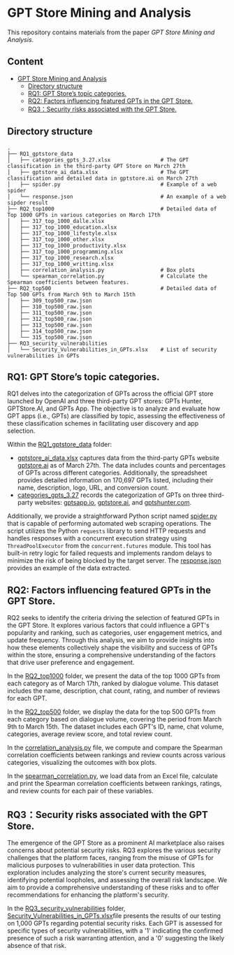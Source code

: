 # GPT Store Mining and Analysis
This repository contains materials from the paper *GPT Store Mining and Analysis*.
## Content
- [GPT Store Mining and Analysis](#gpt-store-mining-and-analysis)
  * [Directory structure](#directory-structure)
  * [RQ1: GPT Store’s topic categories.](#rq1--gpt-store-s-topic-categories)
  * [RQ2: Factors influencing featured GPTs in the GPT Store.](#rq2--factors-influencing-featured-gpts-in-the-gpt-store)
  * [RQ3：Security risks associated with the GPT Store.](#rq3-security-risks-associated-with-the-gpt-store)
## Directory structure
```
.
├── RQ1_gptstore_data
│   ├── categories_gpts_3.27.xlsx                # The GPT classification in the third-party GPT Store on March 27th
│   ├── gptstore_ai_data.xlsx                    # The GPT classification and detailed data in gptstore.ai on March 27th
│   ├── spider.py                                # Example of a web spider
│   └── response.json                            # An example of a web sipder result
├── RQ2_top1000                                  # Detailed data of Top 1000 GPTs in various categories on March 17th
│   ├── 317_top_1000_dalle.xlsx
│   ├── 317_top_1000_education.xlsx
│   ├── 317_top_1000_lifestyle.xlsx
│   ├── 317_top_1000_other.xlsx
│   ├── 317_top_1000_productivity.xlsx
│   ├── 317_top_1000_programming.xlsx
│   ├── 317_top_1000_research.xlsx
│   ├── 317_top_1000_writting.xlsx
│   ├── correlation_analysis.py                  # Box plots
│   └── spearman_correlation.py                  # Calculate the Spearman coefficients between features.
├── RQ2_top500                                   # Detailed data of Top 500 GPTs from March 9th to March 15th
│   ├── 309_top500_raw.json
│   ├── 310_top500_raw.json
│   ├── 311_top500_raw.json
│   ├── 312_top500_raw.json
│   ├── 313_top500_raw.json
│   ├── 314_top500_raw.json
│   └── 315_top500_raw.json
├── RQ3_security_vulnerabilities
│   └── Security_Vulnerabilities_in_GPTs.xlsx    # List of security vulnerabilities in GPTs
```
## RQ1: GPT Store’s topic categories.
RQ1 delves into the categorization of GPTs across the official GPT store launched by OpenAI and three third-party GPT stores: GPTs Hunter, GPTStore.AI, and GPTs App. The objective is to analyze and evaluate how GPT apps (i.e., GPTs) are classified by topic, assessing the effectiveness of these classification schemes in facilitating user discovery and app selection. 

Within the [RQ1_gptstore_data](RQ1_gptstore_data) folder:
- [gptstore_ai_data.xlsx](RQ1_gptstore_data/gptstore_ai_data.xlsx) captures data from the third-party GPTs website [gptstore.ai](https://gptstore.ai) as of March 27th. The data includes counts and percentages of GPTs across different categories. Additionally, the spreadsheet provides detailed information on 170,697 GPTs listed, including their name, description, logo, URL, and conversion count.
- [categories_gpts_3.27](RQ1_gptstore_data/categories_gpts_3.27.xlsx) records the categorization of GPTs on three third-party websites: [gptsapp.io](https://gptsapp.io), [gptstore.ai](https://gptstore.ai), and [gptshunter.com](https://gptshunter.com).

Additionally, we provide a straightforward Python script named [spider.py](RQ1_gptstore_data/spider.py) that is capable of performing automated web scraping operations. The script utilizes the Python `requests` library to send HTTP requests and handles responses with a concurrent execution strategy using `ThreadPoolExecutor` from the `concurrent.futures` module. This tool has built-in retry logic for failed requests and implements random delays to minimize the risk of being blocked by the target server. The [response.json](RQ1_gptstore_data/response.json) provides an example of the data extracted.

## RQ2: Factors influencing featured GPTs in the GPT Store.
RQ2 seeks to identify the criteria driving the selection of featured GPTs in the GPT Store.  It explores various factors that could influence a GPT's popularity and ranking, such as categories, user engagement metrics, and update frequency.  Through this analysis, we aim to provide insights into how these elements collectively shape the visibility and success of GPTs within the store, ensuring a comprehensive understanding of the factors that drive user preference and engagement.

In the [RQ2_top1000](RQ2_top1000) folder, we present the data of the top 1000 GPTs from each category as of March 17th, ranked by dialogue volume. This dataset includes the name, description, chat count, rating, and number of reviews for each GPT. 

In the [RQ2_top500](RQ2_top500) folder, we display the data for the top 500 GPTs from each category based on dialogue volume, covering the period from March 9th to March 15th. The dataset includes each GPT's ID, name, chat volume, categories, average review score, and total review count.

In the [correlation_analysis.py](RQ2_top1000/correlation_analysis.py) file, we compute and compare the Spearman correlation coefficients between rankings and review counts across various categories, visualizing the outcomes with box plots.

In the [spearman_correlation.py](RQ2_top1000/spearman_correlation.py), we load data from an Excel file, calculate and print the Spearman correlation coefficients between rankings, ratings, and review counts for each pair of these variables.

## RQ3：Security risks associated with the GPT Store.
The emergence of the GPT Store as a prominent AI marketplace also raises concerns about potential security risks. RQ3 explores the various security challenges that the platform faces, ranging from the misuse of GPTs for malicious purposes to vulnerabilities in user data protection. This exploration includes analyzing the store's current security measures, identifying potential loopholes, and assessing the overall risk landscape. We aim to provide a comprehensive understanding of these risks and to offer recommendations for enhancing the platform's security.

In the [RQ3_security_vulnerabilities](RQ3_security_vulnerabilities) folder, [Security_Vulnerabilities_in_GPTs.xlsx](RQ3_security_vulnerabilities/Security_Vulnerabilities_in_GPTs.xlsx)file presents the results of our testing on 1,000 GPTs regarding potential security risks. Each GPT is assessed for specific types of security vulnerabilities, with a '1' indicating the confirmed presence of such a risk warranting attention, and a '0' suggesting the likely absence of that risk.
